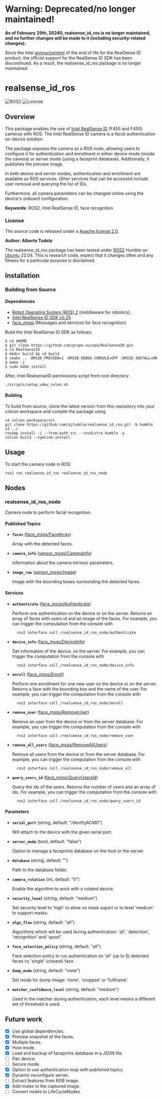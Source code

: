 # Warning: Deprecated/no longer maintained! 
**As of February 29th, 20240, realsense_id_ros is no longer maintained, and no further changes will be made to it (including security-related changes).**

Since the Intel [announcement](https://www.intel.com/content/www/us/en/support/articles/000087450/emerging-technologies/intel-realsense-technology.html) of the end of life for the RealSense ID product, the official support for the RealSense ID SDK has been discontinued. As a result, the realsense_id_ros package is no longer maintained.

# realsense_id_ros

![ROS2](https://img.shields.io/badge/ros2-humble-blue?logo=ros&logoColor=white)
![License](https://img.shields.io/badge/license-Apache%202-blue)

## Overview

This package enables the use of [Intel RealSense ID] (F455 and F450) cameras with ROS. The Intel RealSense ID camera is a facial authentication on-device solution.

The package exposes the camera as a ROS node, allowing users to configure it for authentication and enrollment in either device mode (inside the camera) or server mode (using a faceprint database). Additionally, it publishes the preview image.

In both device and server modes, authentication and enrollment are available as ROS services. Other services that can be accessed include user removal and querying the list of IDs.

Furthermore, all camera parameters can be changed online using the device's onboard configuration.

**Keywords:** ROS2, Intel RealSense ID, face recognition

### License

The source code is released under a [Apache license 2.0](LICENSE).

**Author: Alberto Tudela<br />**

The realsense_id_ros package has been tested under [ROS2] Humble on [Ubuntu] 22.04. This is research code, expect that it changes often and any fitness for a particular purpose is disclaimed.

## Installation

### Building from Source

#### Dependencies

- [Robot Operating System (ROS) 2](https://docs.ros.org/en/humble/) (middleware for robotics),
- [Intel RealSense ID SDK v0.25](https://github.com/IntelRealSense/RealSenseID)
- [face_msgs](https://github.com/grupo-avispa/face_msgs) (Messages and services for face recognition)

Build the Intel RealSense ID SDK as follows:

```console
$ cd $HOME
$ git clone https://github.com/grupo-avispa/RealSenseID.git
$ cd RealSenseID
$ mkdir build && cd build
$ cmake .. -DRSID_PREVIEW=1 -DRSID_DEBUG_CONSOLE=OFF -DRSID_INSTALL=ON
$ make -j
$ sudo make install
```

After, Intel RealsenseID permissions script from root directory:
```console
./scripts/setup_udev_rules.sh
```

#### Building

To build from source, clone the latest version from this repository into your colcon workspace and compile the package using

	cd colcon_workspace/src
	git clone https://github.com/ajtudela/realsense_id_ros.git -b humble
	cd ../
	rosdep install -i --from-path src --rosdistro humble -y
	colcon build --symlink-install

## Usage

To start the camera node in ROS:

	ros2 run realsense_id_ros realsense_id_ros_node

## Nodes

### realsense_id_ros_node

Camera node to perform facial recognition.

#### Published Topics

* **`faces`** ([face_msgs/FaceArray])

	Array with the detected faces.

* **`camera_info`** ([sensor_msgs/CameraInfo])

	Information about the camera intrinsic parameters.

* **`image_raw`** ([sensor_msgs/Image])

	Image with the bounding boxes surrounding the detected faces.

#### Services

* **`authenticate`** ([face_msgs/Authenticate])

	Perform one authentication on the device or on the server. Returns an array of faces with users id and an image of the faces. For example, you can trigger the computation from the console with

		ros2 interface call /realsense_id_ros_node/authenticate

* **`device_info`** ([face_msgs/DeviceInfo])

	Get information of the device. on the server. For example, you can trigger the computation from the console with

		ros2 interface call /realsense_id_ros_node/device_info

* **`enroll`** ([face_msgs/Enroll])

	Perform one enrollment for one new user on the device or on the server. Returns a face with the bounding box and the name of the user. For example, you can trigger the computation from the console with

		ros2 interface call /realsense_id_ros_node/enroll

* **`remove_user`** ([face_msgs/RemoveUser])

	Remove an user from the device or from the server database. For example, you can trigger the computation from the console with

		ros2 interface call /realsense_id_ros_node/remove_user

* **`remove_all_users`** ([face_msgs/RemoveAllUsers])

	Remove all users from the device or from the server database. For example, you can trigger the computation from the console with

		ros2 interface call /realsense_id_ros_node/remove_all

* **`query_users_id`** ([face_msgs/QueryUsersId])

	Query the ids of the users. Returns the number of users and an array of ids. For example, you can trigger the computation from the console with

		ros2 interface call /realsense_id_ros_node/query_users_id

#### Parameters

* **`serial_port`** (string, default: "/dev/ttyACM0")

	Will attach to the device with the given serial port.

* **`server_mode`** (bool, default: "false")

	Option to manage a faceprints database on the host or the server.

* **`database`** (string, default: "")

	Path to the database folder.

* **`camera_rotation`** (int, default: "0")

	Enable the algorithm to work with a rotated device.

* **`security_level`** (string, default: "medium")

	Set security level to 'high' to allow no mask suport or to level 'medium' to support masks.

* **`algo_flow`** (string, default: "all")

	Algorithms which will be used during authentication: 'all', 'detection', 'recognition' and 'spoof'.

* **`face_selection_policy`** (string, default: "all")

	Face selection policy to run authentication on 'all' (up to 5) detected faces vs 'single' (closest) face.

* **`dump_mode`** (string, default: "none")

	Set mode for dump image: 'none', 'cropped' or 'fullframe'.

* **`matcher_confidence_level`** (string, default: "medium")

	Used in the matcher during authentication, each level means a different set of threshold is used.


## Future work
- [x] Use global dependencies.
- [x] Preview snapshot of the faces.
- [x] Multiple faces.
- [x] Host mode.
- [x] Load and backup of faceprints database in a JSON file.
- [ ] Pair device.
- [ ] Secure mode.
- [x] Option to use authentication loop with published topics.
- [x] Dynamic reconfigure server.
- [ ] Extract features from RGB image.
- [x] Add mutex to the captured image.
- [ ] Convert nodes to LifeCycleNodes.

[Intel RealSense ID]: https://www.intelrealsense.com/facial-authentication/
[Ubuntu]: https://ubuntu.com/
[ROS2]: https://docs.ros.org/en/humble/
[sensor_msgs/CameraInfo]: http://docs.ros2.org/humble/api/sensor_msgs/msg/CameraInfo.html
[sensor_msgs/Image]: http://docs.ros2.org/humble/api/sensor_msgs/msg/Image.html
[face_msgs/FaceArray]: https://github.com/grupo-avispa/face_msgs/blob/-/msg/FaceArray.msg
[face_msgs/Authenticate]: https://github.com/grupo-avispa/face_msgs/blob/-/srv/Authenticate.srv
[face_msgs/DeviceInfo]: https://github.com/grupo-avispa/face_msgs/blob/-/srv/DeviceInfo.srv
[face_msgs/Enroll]: https://github.com/grupo-avispa/face_msgs/blob/-/srv/Enroll.srv
[face_msgs/RemoveUser]: https://github.com/grupo-avispa/face_msgs/blob/-/srv/RemoveUser.srv
[face_msgs/RemoveAllUsers]: https://github.com/grupo-avispa/face_msgs/blob/-/srv/RemoveAllUsers.srv
[face_msgs/QueryUsersId]: https://github.com/grupo-avispa/face_msgs/blob/-/srv/QueryUsersId.srv